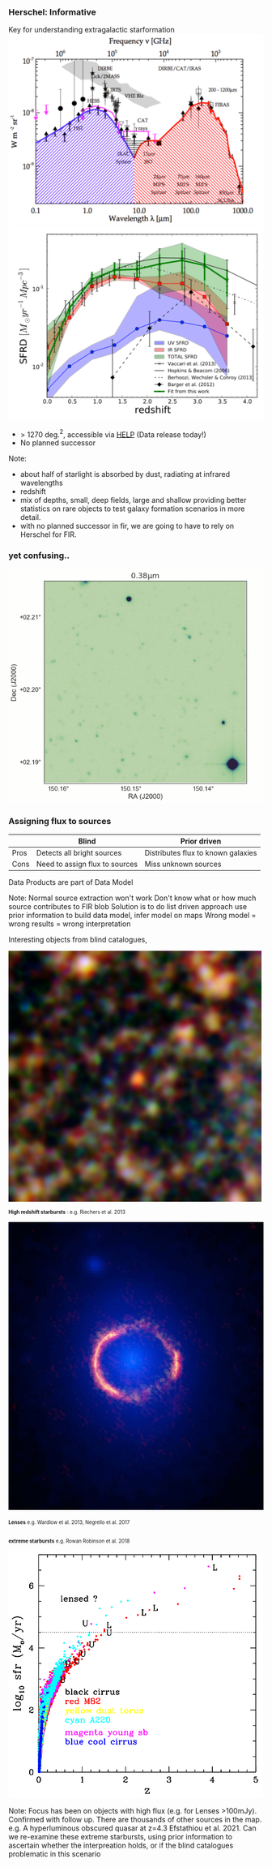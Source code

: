 ### Herschel: Informative 
Key for understanding extragalactic starformation
![](assets/Dole_2006.png?raw=true)<!-- .element height="40%" width="40%"--> ![](assets/Denis_2013.png?raw=true)<!-- .element height="40%" width="40%"-->
* $>$ 1270 deg.$^2$, accessible via [HELP](www.herschel.sussex.ac.uk) (Data release today!)
* No planned successor

Note:
* about half of starlight is absorbed by dust, radiating at infrared wavelengths
* redshift
* mix of depths, small, deep fields, large and shallow providing better statistics on rare objects to test galaxy formation scenarios in more detail.
* with no planned successor in fir, we are going to have to rely on Herschel for FIR. 


### yet confusing..
![](assets/confusion.gif)<!-- .element height="60%" width="60%"-->


### Assigning flux to sources

|      | Blind                          | Prior driven                       |
|------|--------------------------------|------------------------------------|
| Pros | Detects all bright sources     | Distributes flux to known galaxies |
| Cons | Need to assign flux to sources | Miss unknown sources               |

Data Products are part of Data Model

Note:
Normal source extraction won't work
Don't know what or how much source contributes to FIR blob
Solution is to do list driven approach
use prior information to build data model, infer model on maps
Wrong model = wrong results = wrong interpretation


Interesting objects from blind catalogues,


![](assets/hfls3_SPIRE_small.jpeg)<!-- .element height="10%" width="10%"--> <sub><sub>**High redshift starbursts** : e.g. Riechers et al. 2013</sub></sub>

![](assets/SDP81_ALMA_HST.jpeg)<!-- .element height="10%" width="10%"--><sub><sub>  **Lenses** e.g. Wardlow et al. 2013, Negrello et al. 2017</sub></sub>

<sub><sub>**extreme starbursts**  e.g. Rowan Robinson et al. 2018</sub></sub>


![](assets/MRR_2018_fig3R.png)<!-- .element height="25%" width="25%"-->

Note:
Focus has been on objects with high flux (e.g. for Lenses >100mJy). Confirmed with follow up. There are thousands of other sources in the map.
e.g. A hyperluminous obscured quasar at z=4.3 Efstathiou et al. 2021.
Can we re-examine these extreme starbursts, using prior information to ascertain whether the interpreation holds, or if the blind catalogues problematic in this scenario
